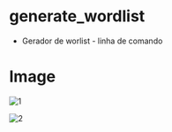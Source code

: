 # generate_wordlist
- Gerador de worlist - linha de comando 

# Image
![1](https://user-images.githubusercontent.com/80997263/189352674-be9c2d42-afaa-4b21-81f8-3cfd040e6cc3.png)




![2](https://user-images.githubusercontent.com/80997263/189352685-edb5ec41-767d-444a-b387-024914e40950.png)
